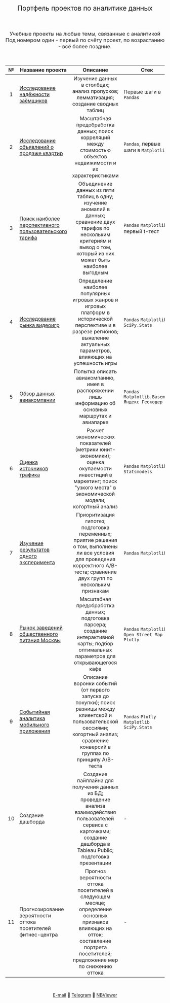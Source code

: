 <h2 style="font-weight:normal" align="center">
  &nbsp;Портфель проектов по аналитике данных&nbsp;
</h2>
<br>
<h3 style="font-weight:normal" align="center">
Учебные проекты на любые темы, связанные с аналитикой<br>
Под номером один - первый по счёту проект, по возрастанию - всё более поздние.
</h3>

<br>

|№|Название проекта|Описание|Стек|
|:-----:|-----|:-----:|-----|
|1|[Исследование надёжности заёмщиков](https://nbviewer.jupyter.org/github/Artemii-Kravtsov/thousands-of-hours/blob/master/1_credit_scoring_leads.ipynb)|Изучение данных в столбцах; анализ пропусков; лемматизация; создание сводных таблиц| Первые шаги в `Pandas` |
|2|[Исследование объявлений о продаже квартир](https://nbviewer.jupyter.org/github/Artemii-Kravtsov/thousands-of-hours/blob/master/2_prices_on_real_estate_market.ipynb)|Масштабная предобработка данных; поиск корреляций между стоимостью объектов недвижимости и их характеристиками| `Pandas`, первые шаги в `Matplotlib` |
|3|[Поиск наиболее перспективного пользовательского тарифа](https://nbviewer.jupyter.org/github/Artemii-Kravtsov/thousands-of-hours/blob/master/3_comparison_of_two_pricing_plans.ipynb)|Объединение данных из пяти таблиц в одну; изучение аномалий в данных; сравнение двух тарифов по нескольким критериям и вывод о том, который из них может быть наиболее выгодным| `Pandas` `Matplotlib`, первый t-тест |
|4|[Исследование рынка видеоигр](https://nbviewer.jupyter.org/github/Artemii-Kravtsov/thousands-of-hours/blob/master/4_computer_games_market_over_time.ipynb)|Определение наиболее популярных игровых жанров и игровых платформ в исторической перспективе и в разрезе регионов; выявление актуальных параметров, влияющих на успешность игры|`Pandas` `Matplotlib` `SciPy.Stats`|
|5|[Обзор данных авиакомпании](https://nbviewer.jupyter.org/github/Artemii-Kravtsov/thousands-of-hours/blob/master/5_airlines_data_review.ipynb)|Попытка описать авиакомпанию, имея в распоряжении лишь информацию об основных маршрутах и авиапарке|`Pandas` `Matplotlib.Basemap` `Яндекс Геокодер`|
|6|[Оценка источников трафика](https://nbviewer.jupyter.org/github/Artemii-Kravtsov/thousands-of-hours/blob/master/6_web_analytics_of_ticket_service.ipynb)|Расчет экономических показателей (метрики юнит-экономики); оценка окупаемости инвестиций в маркетинг; поиск "узкого места" в экономической модели; когортный анализ| `Pandas` `Matplotlib` `Statsmodels` |
|7|[Изучение результатов одного эксперимента](https://nbviewer.jupyter.org/github/Artemii-Kravtsov/thousands-of-hours/blob/master/7_typical_ab_test.ipynb)|	Приоритизация гипотез; подготовка переменных; приятие решения о том, выполнены ли все условия для проведения корректного A/B-теста; сравнение двух групп по нескольким признакам |`Pandas` `Matplotlib`|
|8|[Рынок заведений общественного питания Москвы](https://nbviewer.jupyter.org/github/Artemii-Kravtsov/thousands-of-hours/blob/master/8_restaurants_in_moscow.ipynb)|Масштабная предобработка данных; подготовка парсера; создание интерактивной карты; подбор оптимальных параметров для открывающегося кафе|`Pandas` `Matplotlib` `Open Street Map` `Plotly`|
|9|[Событийная аналитика мобильного приложения](https://nbviewer.jupyter.org/github/Artemii-Kravtsov/thousands-of-hours/blob/master/9_analysing_events_logs.ipynb)|Описание воронки событий (от первого запуска до покупки); поиск разницы между клиентской и пользовательской сессиями; когортный анализ; сравнение конверсий в группах по принципу A/B-теста|`Pandas` `Plotly` `Matplotlib` `SciPy.Stats`|
|10|Создание дашборда|Создание пайплайна для получения данных из БД; проведение анализа взаимодействия пользователей сервиса с карточками; создание дашборда в Tableau Public; подготовка презентации|-|
|11|Прогнозирование вероятности оттока посетителей фитнес-центра|Прогноз вероятности оттока посетителей в следующем месяце; определение основных признаков влияющих на отток; составление портрета посетителей; предложение мер по снижению оттока|-|

<br>
<span align="center">
  
[E-mail](mailto:t_e_m_a@inbox.ru) 🔹 [Telegram](https://t.me/Artemy_Kravtsov) 🔹 [NBViewer](https://nbviewer.jupyter.org/github/Artemii-Kravtsov/thousands-of-hours/tree/master/)

</span>
